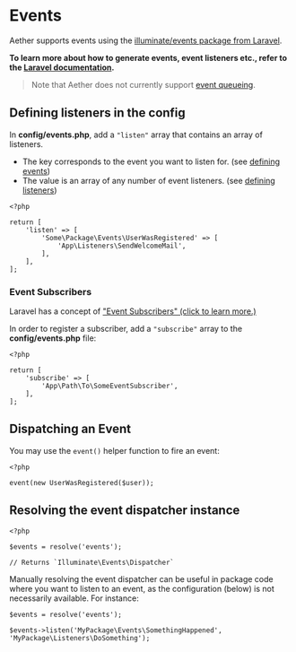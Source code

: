 # Events

Aether supports events using the [illuminate/events package from Laravel](https://laravel.com/docs/5.5/events).

**To learn more about how to generate events, event listeners etc., refer to the [Laravel documentation](https://laravel.com/docs/5.5/events).**

> Note that Aether does not currently support [event queueing](https://laravel.com/docs/5.5/events#queued-event-listeners).

## Defining listeners in the config

In **config/events.php**, add a `"listen"` array that contains an array of listeners.

- The key corresponds to the event you want to listen for. (see [defining events](https://laravel.com/docs/5.5/events#defining-events))
- The value is an array of any number of event listeners. (see [defining listeners](https://laravel.com/docs/5.5/events#defining-listeners))

```
<?php

return [
    'listen' => [
        'Some\Package\Events\UserWasRegistered' => [
            'App\Listeners\SendWelcomeMail',
        ],
    ],
];
```

### Event Subscribers

Laravel has a concept of ["Event Subscribers" (click to learn more.)](https://laravel.com/docs/5.5/events#event-subscribers)

In order to register a subscriber, add a `"subscribe"` array to the **config/events.php** file:

```
<?php

return [
    'subscribe' => [
        'App\Path\To\SomeEventSubscriber',
    ],
];
```

## Dispatching an Event

You may use the `event()` helper function to fire an event:

```
<?php

event(new UserWasRegistered($user));
```

## Resolving the event dispatcher instance

```
<?php

$events = resolve('events');

// Returns `Illuminate\Events\Dispatcher`
```

Manually resolving the event dispatcher can be useful in package code where you want to listen to an event, as the configuration (below) is not necessarily available. For instance:

```
$events = resolve('events');

$events->listen('MyPackage\Events\SomethingHappened', 'MyPackage\Listeners\DoSomething');
```

